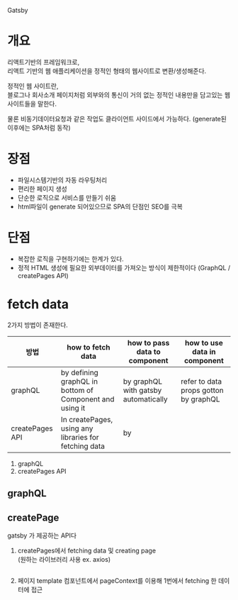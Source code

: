 Gatsby

# 개요

리액트기반의 프레임워크로,\
리액트 기반의 웹 애플리케이션을 정적인 형태의 웹사이트로 변환/생성해준다.

정적인 웹 사이트란,\
블로그나 회사소개 페이지처럼 외부와의 통신이 거의 없는 정적인 내용만을 담고있는 웹 사이트들을 말한다.

물론 비동기데이터요청과 같은 작업도 클라이언트 사이드에서 가능하다. (generate된 이후에는 SPA처럼 동작)

# 장점

- 파일시스템기반의 자동 라우팅처리
- 편리한 페이지 생성
- 단순한 로직으로 서비스를 만들기 쉬움
- html파일이 generate 되어있으므로 SPA의 단점인 SEO를 극복

# 단점

- 복잡한 로직을 구현하기에는 한계가 있다.
- 정적 HTML 생성에 필요한 외부데이터를 가져오는 방식이 제한적이다 (GraphQL / createPages API)

# fetch data

2가지 방법이 존재한다.

| 방법            | how to fetch data                                       | how to pass data to component        | how to use data in component          |
| --------------- | ------------------------------------------------------- | ------------------------------------ | ------------------------------------- |
| graphQL         | by defining graphQL in bottom of Component and using it | by graphQL with gatsby automatically | refer to data props gotton by graphQL |
| createPages API | In createPages, using any libraries for fetching data   | by                                   |

1. graphQL
2. createPages API

## graphQL

## createPage

gatsby 가 제공하는 API다

1. createPages에서 fetching data 및 creating page\
   (원하는 라이브러리 사용 ex. axios)

   ```

   ```

2. 페이지 template 컴포넌트에서 pageContext를 이용해 1번에서 fetching 한 데이터에 접근
